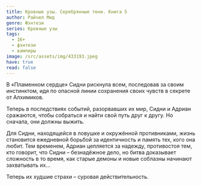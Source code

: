 ```yaml
---
title: Кровные узы. Серебрянные тени. Книга 5
author: Райчел Мид
genre: Фэнтези
series: Кровные узы
tags:
  - 16+
  - фэнтези
  - вампиры
image: /src/assets/img/433193.jpeg
have: true
read: false
---
```

В «Пламенном сердце» Сидни рискнула всем, последовав за своим инстинктом, идя по опасной линии сохранения своих чувств в секрете от Алхимиков.

Теперь в последствиях событий, разорвавших их мир, Сидни и Адриан сражаются, чтобы собраться и найти свой путь друг к другу. Но сначала, они должны выжить.

Для Сидни, находящейся в ловушке и окружённой противниками, жизнь становится ежедневной борьбой за идентичность и память тех, кого она любит. Тем временем, Адриан цепляется за надежду, противостоя тем, кто говорит, что Сидни – безнадёжное дело, но битва доказывает сложность в то время, как старые демоны и новые соблазны начинают захватывать их...

Теперь их худшие страхи – суровая действительность.
